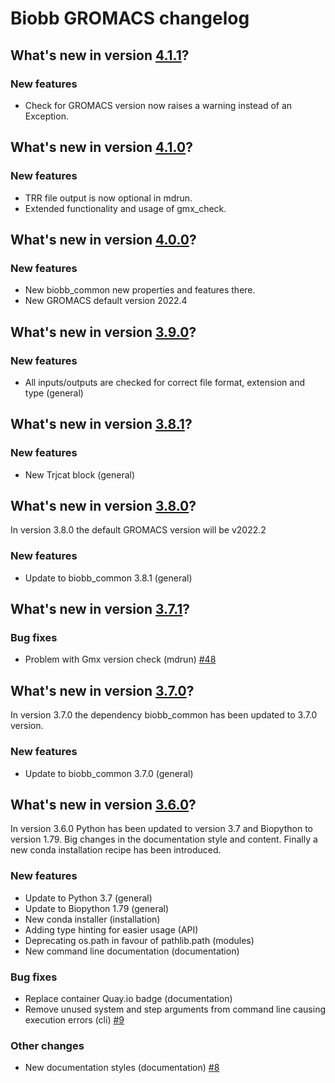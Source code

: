 # Biobb GROMACS changelog

## What's new in version [4.1.1](https://github.com/bioexcel/biobb_gromacs/releases/tag/v4.1.1)?

### New features

* Check for GROMACS version now raises a warning instead of an Exception.

## What's new in version [4.1.0](https://github.com/bioexcel/biobb_gromacs/releases/tag/v4.1.0)?

### New features

* TRR file output is now optional in mdrun.
* Extended functionality and usage of gmx_check.


## What's new in version [4.0.0](https://github.com/bioexcel/biobb_gromacs/releases/tag/v4.0.0)?

### New features

* New biobb_common new properties and features there.
* New GROMACS default version 2022.4


## What's new in version [3.9.0](https://github.com/bioexcel/biobb_gromacs/releases/tag/v3.9.0)?

### New features

* All inputs/outputs are checked for correct file format, extension and type (general)


## What's new in version [3.8.1](https://github.com/bioexcel/biobb_gromacs/releases/tag/v3.8.1)?

### New features

* New Trjcat block (general)



## What's new in version [3.8.0](https://github.com/bioexcel/biobb_gromacs/releases/tag/v3.8.0)?
In version 3.8.0 the default GROMACS version will be v2022.2

### New features

* Update to biobb_common 3.8.1 (general)


## What's new in version [3.7.1](https://github.com/bioexcel/biobb_gromacs/releases/tag/v3.7.1)?

### Bug fixes

* Problem with Gmx version check (mdrun) [#48](https://github.com/bioexcel/biobb_gromacs/issues/48)

## What's new in version [3.7.0](https://github.com/bioexcel/biobb_gromacs/releases/tag/v3.7.0)?
In version 3.7.0 the dependency biobb_common has been updated to 3.7.0 version.

### New features

* Update to biobb_common 3.7.0 (general)

## What's new in version [3.6.0](https://github.com/bioexcel/biobb_gromacs/releases/tag/v3.6.0)?
In version 3.6.0 Python has been updated to version 3.7 and Biopython to version 1.79.
Big changes in the documentation style and content. Finally a new conda installation recipe has been introduced.

### New features

* Update to Python 3.7 (general)
* Update to Biopython 1.79 (general)
* New conda installer (installation)
* Adding type hinting for easier usage (API)
* Deprecating os.path in favour of pathlib.path (modules)
* New command line documentation (documentation)

### Bug fixes

* Replace container Quay.io badge (documentation)
* Remove unused system and step arguments from command line causing execution errors (cli) [#9](https://github.com/bioexcel/biobb_model/issues/9)

### Other changes

* New documentation styles (documentation) [#8](https://github.com/bioexcel/biobb_model/issues/8)
